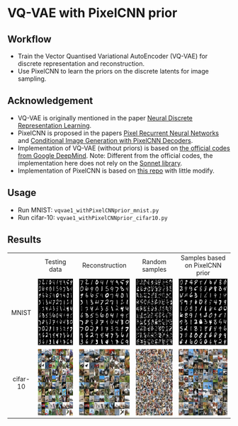 # VQ-VAE with PixelCNN prior

## Workflow
- Train the Vector Quantised Variational AutoEncoder (VQ-VAE) for discrete representation and reconstruction.
- Use PixelCNN to learn the priors on the discrete latents for image sampling.

## Acknowledgement
- VQ-VAE is originally mentioned in the paper [Neural Discrete Representation Learning](https://arxiv.org/pdf/1711.00937.pdf).
- PixelCNN is proposed in the papers [Pixel Recurrent Neural Networks](https://arxiv.org/abs/1601.06759) and [Conditional Image Generation with PixelCNN Decoders](https://arxiv.org/abs/1606.05328).
- Implementation of VQ-VAE (without priors) is based on [the official codes from Google DeepMind](https://github.com/deepmind/sonnet/blob/master/sonnet/examples/vqvae_example.ipynb). 
Note: Different from the official codes, the implementation here does not rely on the [Sonnet library](https://github.com/deepmind/sonnet).
- Implementation of PixelCNN is based on [this repo](https://github.com/anantzoid/Conditional-PixelCNN-decoder) with little modify.

## Usage
- Run MNIST: `vqvae1_withPixelCNNprior_mnist.py`
- Run cifar-10: `vqvae1_withPixelCNNprior_cifar10.py`

## Results
<table align='center'>
<tr align='center'>
<td> </td>
<td> Testing data </td>
<td> Reconstruction </td>
<td> Random samples </td>
<td> Samples based on PixelCNN prior </td>
</tr>
<tr align='center'>
<td> MNIST </td>
<td><img src = 'Figures/Test_data_mnist.png' height = '150px'>
<td><img src = 'Figures/Test_recon_mnist.png' height = '150px'>
<td><img src = 'Figures/Sample_random_mnist.png' height = '150px'>
<td><img src = 'Figures/Sample_pixelcnn_mnist.png' height = '150px'>
</tr>
<tr align='center'>
<td> cifar-10 </td>
<td><img src = 'Figures/Test_data_cifar10.png' height = '150px'>
<td><img src = 'Figures/Test_recon_cifar10.png' height = '150px'>
<td><img src = 'Figures/Sample_random_cifar10.png' height = '150px'>
<td><img src = 'Figures/Sample_pixelcnn_cifar10.png' height = '150px'>
</tr>
</table>
